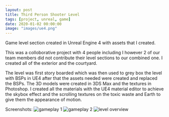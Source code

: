 ```yaml
---
layout: post
title: Third Person Shooter Level
tags: [project, unreal, game]
date: 2020-01-02 00:00:00
image: "images/ue4.png"
---
```


Game level section created in Unreal Engine 4 with assets that I created.

This was a colloborative project with 4 people including I however 2 of our team members did not contribute their level sections to our combined one. I created all of the exterior and the courtyard.

The level was first story boarded which was then used to grey box the level with BSPs in UE4 after that the assets needed were created and replaced the BSPs.
The 3D models were created in 3DS Max and the textures in Photoshop. I created all the materials with the UE4 material editor to achieve the skybox effect and the scrolling textures on the toxic waste and Earth to give them the appearance of motion.

Screenshots:
![gameplay 1](../images/UE41.png)
![gameplay 2](../images/UE42.png)
![level overview](../images/UE43.png)